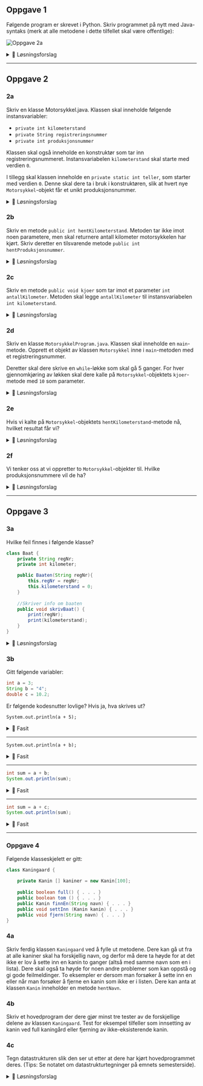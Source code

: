 

## Oppgave 1 
Følgende program er skrevet i Python. Skriv programmet på nytt med Java-syntaks (merk at alle metodene i dette tilfellet skal være offentlige):

![Oppgave 2a](media/uke05oppg2a.png)
<details><summary>💾 Løsningsforslag </summary>
<p>

```java
class Person {
    private int alder;
    private String navn;

    public Person(int alder, String navn) {
        this.alder = alder;
        this.navn = navn;
    }
    
    public void skrivUt() {
        System.out.println(this.navn + " " + this.alder);
    }

    public void haBursdag() {
        this.alder += 1;
    }
}
```

</p>
</details>


***

## Oppgave 2
### 2a
Skriv en klasse Motorsykkel.java. Klassen skal inneholde følgende instansvariabler:
- `private int kilometerstand`
- `private String registreringsnummer`
- `private int produksjonsnummer`

Klassen skal også inneholde en konstruktør som tar inn registreringsnummeret. Instansvariabelen `kilometerstand` skal starte med verdien `0`.

I tillegg skal klassen inneholde en `private static int teller`, som starter med verdien `0`. Denne skal dere ta i bruk i konstruktøren, slik at hvert nye `Motorsykkel`-objekt får et unikt produksjonsnummer.

<details><summary>💾 Løsningsforslag </summary>
<p>

```java
class Motorsykkel {
    private int kilometerstand;
    private String registreringsnummer;
    private int produksjonsnummer;
    private static int teller = 0;
    
    public Motorsykkel (String regnr) {
        this.kilometerstand = 0;
        registreringsnummer = regnr;
        
        this.produksjonsnummer = teller;
        teller++;
    }
}
```

</p>
</details>


### 2b
Skriv en metode `public int hentKilometerstand`. Metoden tar ikke imot noen parametere, men skal returnere antall kilometer motorsykkelen har kjørt. Skriv deretter en tilsvarende metode `public int hentProduksjonsnummer`.

<details><summary>💾 Løsningsforslag </summary>
<p>

```java
public int hentKilometerstand() {
    return kilometerstand;
}

public int hentProduksjonsnummer() {
    return produksjonsnummer;
}
```

</p>
</details>

### 2c
Skriv en metode `public void kjoer` som tar imot et parameter `int antallKilometer`. Metoden skal legge `antallKilometer` til instansvariabelen `int kilometerstand`.

<details><summary>💾 Løsningsforslag </summary>
<p>

```java
public void kjoer(int antallKilometer) {
    kilometerstand += antallKilometer;
}
```

</p>
</details>

### 2d
Skriv en klasse `MotorsykkelProgram.java`. Klassen skal inneholde en `main`-metode. Opprett et objekt av klassen `Motorsykkel` inne i `main`-metoden med et registreringsnummer.

Deretter skal dere skrive en `while`-løkke som skal gå 5 ganger. For hver gjennomkjøring av løkken skal dere kalle på `Motorsykkel`-objektets `kjoer`-metode med `10` som parameter.

<details><summary>💾 Løsningsforslag </summary>
<p>

```java
class MotorsykkelProgram {
    public static void main(String[] args) {
        Motorsykkel m1 = new Motorsykkel("AB1234");

        int t = 0;
        while (t < 5) {
            m1.kjoer(10);
            t++;
        }
    }
}
```

</p>
</details>

### 2e
Hvis vi kalte på `Motorsykkel`-objektets `hentKilometerstand`-metode nå, hvilket resultat får vi?

<details><summary>💾 Løsningsforslag </summary>
<p>

```java
System.out.println(m1.hentKilometerstand()); // 50
```

</p>
</details>

### 2f
Vi tenker oss at vi oppretter to `Motorsykkel`-objekter til. Hvilke produksjonsnummere vil de ha?

<details><summary>💾 Løsningsforslag </summary>
<p>

```java
Motorsykkel m2 = new Motorsykkel("HELLO1");
Motorsykkel m3 = new Motorsykkel("22TUUT");
System.out.println("m2: " + m2.hentProduksjonsnummer()); //1
System.out.println("m3: " + m3.hentProduksjonsnummer()); //2
```

</p>
</details>


***

## Oppgave 3
### 3a
Hvilke feil finnes i følgende klasse?

``` java
class Baat {
    private String regNr;
    private int kilometer;

    public Baaten(String regNr){
        this.regNr = regNr;
        this.kilometerstand = 0;
    }
    
    //Skriver info om baaten
    public void skrivBaat() {
        print(regNr);
        print(kilometerstand);
    }
}
```


<details><summary>💾 Løsningsforslag </summary>
<p>

```java
class Baat {
    private String regNr;
    private int kilometer;

    public Baaten(String regNr){    // Feil navn på konstruktør
        this.regNr = regNr;
        this.kilometerstand = 0;    // Feil navn (kilometer/kilometerstand)
    }

    // Skriver info om baaten
    public void skrivBaat() {
        print(regNr);               //Skal være System.out.println()
        print(kilometerstand);
    }
}
```

</p>
</details>

### 3b
Gitt følgende variabler:
```java
int a = 3;
String b = "4";
double c = 10.2;
```
Er følgende kodesnutter lovlige? Hvis ja, hva skrives ut?

`System.out.println(a + 5);`
<details><summary>💾 Fasit </summary>
<p>

`8`

</p>
</details>

___

`System.out.println(a + b);`
<details><summary>💾 Fasit </summary>
<p>

`34`

</p>
</details>

___

```java
int sum = a + b;
System.out.println(sum);
```
<details><summary>💾 Fasit </summary>
<p>

Nei, kan ikke legge `String` inn i `int`

</p>
</details>

___

```java
int sum = a + c;
System.out.println(sum);
```


<details><summary>💾 Fasit </summary>
<p>

Nei, mister presisjon. Bruk `(int)` for å caste

</p>
</details>


***


### Oppgave 4
Følgende klasseskjelett er gitt:

```java
class Kaningaard {
    
    private Kanin [] kaniner = new Kanin[100];
    
    public boolean full() { . . . }
    public boolean tom () { . . . }
    public Kanin finnEn(String navn) { . . . }
    public void settInn (Kanin kanin) { . . . }
    public void fjern(String navn) { . . . }
}
```

### 4a
Skriv ferdig klassen `Kaningaard` ved å fylle ut metodene. Dere kan gå ut fra at alle kaniner skal ha forskjellig navn, og derfor må dere ta høyde for at det ikke er lov å sette inn en kanin to ganger (altså med samme navn som en i lista). Dere skal også ta høyde for noen andre problemer som kan oppstå og gi gode feilmeldinger. To eksempler er dersom man forsøker å sette inn en eller når man forsøker å fjerne en kanin som ikke er i listen. Dere kan anta at klassen `Kanin` inneholder en metode `hentNavn`.

### 4b
Skriv et hovedprogram der dere gjør minst tre tester av de forskjellige delene av klassen `Kaningaard`. Test for eksempel tilfeller som innsetting av kanin ved full kaningård eller fjerning av ikke-eksisterende kanin.

### 4c
Tegn datastrukturen slik den ser ut etter at dere har kjørt hovedprogrammet deres. (Tips: Se notatet om datastrukturtegninger på emnets semesterside).



<details><summary>💾 Løsningsforslag </summary>
<p>

```java
class Kaningaard {

    private Kanin[] kaniner = new Kanin[100];

    public boolean full() {
        for (int i = 0; i < kaniner.length; i++) {
            if (kaniner[i] == null) {
                return false;
            }
        }
        return true;
    }

    public boolean tom() {
        for (int i = 0; i < kaniner.length; i++) {
            if (kaniner[i] != null) {
                return false;
            }
        }
        return true;
    }

    public Kanin finnEn(String navn) {
        for (int i = 0; i < kaniner.length; i++) {
            if (kaniner[i] != null && kaniner[i].hentNavn().equals(navn)) {
                return kaniner[i];
            }
        }
        return null;
    }

    public void settInn(Kanin kanin) {

        if (finnEn(kanin.hentNavn()) != null) {
            System.out.println("Kaninen finnes alt i kaningaarden!");
        } else if (full()) {
            System.out.println("Det er ikke plass til flere kaniner!");
        } else {

            boolean sattInn = false;
            int teller = 0;

            while (teller < kaniner.length && !sattInn) {
                if (kaniner[teller] == null) {
                    kaniner[teller] = kanin;
                    sattInn = true;
                }
                teller++;
            }
        }
    }

    public void fjern(String navn) {
        boolean funnet = false;
        int teller = 0;

        while (teller < kaniner.length && !funnet) {
            if (kaniner[teller] != null && kaniner[teller].hentNavn().equals(navn)) {
                kaniner[teller] = null;
                funnet = true;
            }
            teller++;
        }

        if (!funnet) {
            System.out.println("Fant ikke kaninen " + navn + ".");
        }
    }

    // Et par tester ...
    public static void main(String[] args) {
        Kaningaard kg = new Kaningaard();
        kg.settInn(new Kanin("Kaare"));
        kg.settInn(new Kanin("Kaare"));
        kg.fjern("Kaare");
        kg.fjern("Kaare");

    }
}
```

</p>
</details>
